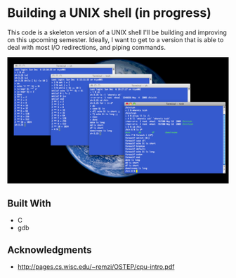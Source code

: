 # Building a UNIX shell (in progress)

This code is a skeleton version of a UNIX shell I'll be building and improving on this upcoming semester. 
Ideally, I want to get to a version that is able to deal with most I/O redirections, and piping commands. 

![Error 404](https://github.com/wabilasjad/shell-base/blob/master/images/img.png)

## Built With

* C
* gdb

## Acknowledgments
* http://pages.cs.wisc.edu/~remzi/OSTEP/cpu-intro.pdf

